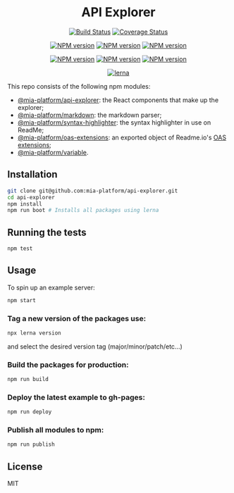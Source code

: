 <div align="center">

# API Explorer

[![Build Status][travis-svg]][travis-link]
[![Coverage Status][coverall-svg]][coverall-io]

[![NPM version][npmjs-apiexplorer-svg]][npmjs-apiexplorer]
[![NPM version][npmjs-apilogs-svg]][npmjs-apilogs]
[![NPM version][npmjs-markdown-svg]][npmjs-markdown]

[![NPM version][npmjs-syntaxhighlighter-svg]][npmjs-syntaxhighlighter]
[![NPM version][npmjs-oasextensions-svg]][npmjs-oasextensions]
[![NPM version][npmjs-variable-svg]][npmjs-variable]


[![lerna][lerna-svg]][lerna-link]

</div>

This repo consists of the following npm modules:
- [@mia-platform/api-explorer][npmjs-apiexplorer]: the React components that make up the explorer;
- [@mia-platform/markdown][npmjs-markdown]: the markdown parser;
- [@mia-platform/syntax-highlighter][npmjs-syntaxhighlighter]: the syntax highlighter in use on ReadMe;
- [@mia-platform/oas-extensions][npmjs-oasextensions]: an exported object of Readme.io's [OAS extensions](https://readme.readme.io/v2.0/docs/swagger-extensions);
- [@mia-platform/variable][npmjs-variable].

## Installation

```sh
git clone git@github.com:mia-platform/api-explorer.git
cd api-explorer
npm install
npm run boot # Installs all packages using lerna
```

## Running the tests

```sh
npm test
```

## Usage

To spin up an example server:

```sh
npm start
```

### Tag a new version of the packages use:

```sh
npx lerna version
```
and select the desired version tag (major/minor/patch/etc...)

### Build the packages for production:

```sh
npm run build
```

### Deploy the latest example to gh-pages:

```sh
npm run deploy
```

### Publish all modules to npm:

```sh
npm run publish
```

## License

MIT

<!-- Links -->
[travis-svg]: https://travis-ci.org/mia-platform/api-explorer.svg?branch=master
[travis-link]: https://travis-ci.org/mia-platform/api-explorer
[lerna-svg]: https://img.shields.io/badge/maintained%20with-lerna-cc00ff.svg
[lerna-link]: https://lerna.js.org
[coverall-svg]: https://coveralls.io/repos/github/mia-platform/api-explorer/badge.svg
[coverall-io]: https://coveralls.io/github/mia-platform/api-explorer

[npmjs-apiexplorer-svg]: https://img.shields.io/npm/v/@mia-platform/api-explorer.svg?logo=npm
[npmjs-apiexplorer]: https://www.npmjs.com/package/@mia-platform/api-explorer

[npmjs-apilogs-svg]: https://img.shields.io/npm/v/@mia-platform/api-logs.svg?logo=npm
[npmjs-apilogs]: https://www.npmjs.com/package/@mia-platform/api-logs

[npmjs-markdown-svg]: https://img.shields.io/npm/v/@mia-platform/markdown.svg?logo=npm
[npmjs-markdown]: https://www.npmjs.com/package/@mia-platform/markdown

[npmjs-syntaxhighlighter-svg]: https://img.shields.io/npm/v/@mia-platform/syntax-highlighter.svg?logo=npm
[npmjs-syntaxhighlighter]: https://www.npmjs.com/package/@mia-platform/syntax-highlighter

[npmjs-oasextensions-svg]: https://img.shields.io/npm/v/@mia-platform/oas-extensions.svg?logo=npm
[npmjs-oasextensions]: https://www.npmjs.com/package/@mia-platform/oas-extensions

[npmjs-variable-svg]: https://img.shields.io/npm/v/@mia-platform/variable.svg?logo=npm
[npmjs-variable]: https://www.npmjs.com/package/@mia-platform/variable
